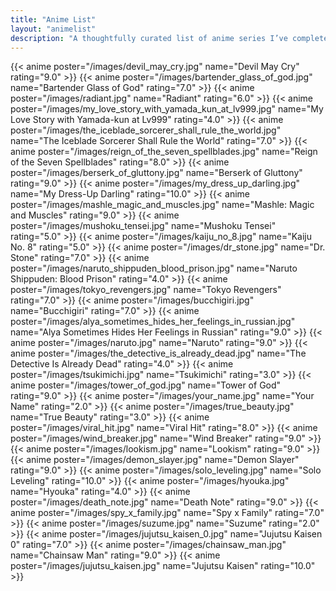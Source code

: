 ```yaml
---
title: "Anime List"
layout: "animelist"
description: "A thoughtfully curated list of anime series I’ve completed, along with personal ratings to reflect my viewing experience."
---
```


{{< anime poster="/images/devil_may_cry.jpg" name="Devil May Cry" rating="9.0" >}}
{{< anime poster="/images/bartender_glass_of_god.jpg" name="Bartender Glass of God" rating="7.0" >}}
{{< anime poster="/images/radiant.jpg" name="Radiant" rating="6.0" >}}
{{< anime poster="/images/my_love_story_with_yamada_kun_at_lv999.jpg" name="My Love Story with Yamada-kun at Lv999" rating="4.0" >}}
{{< anime poster="/images/the_iceblade_sorcerer_shall_rule_the_world.jpg" name="The Iceblade Sorcerer Shall Rule the World" rating="7.0" >}}
{{< anime poster="/images/reign_of_the_seven_spellblades.jpg" name="Reign of the Seven Spellblades" rating="8.0" >}}
{{< anime poster="/images/berserk_of_gluttony.jpg" name="Berserk of Gluttony" rating="9.0" >}}
{{< anime poster="/images/my_dress_up_darling.jpg" name="My Dress-Up Darling" rating="10.0" >}}
{{< anime poster="/images/mashle_magic_and_muscles.jpg" name="Mashle: Magic and Muscles" rating="9.0" >}}
{{< anime poster="/images/mushoku_tensei.jpg" name="Mushoku Tensei" rating="5.0" >}}
{{< anime poster="/images/kaiju_no_8.jpg" name="Kaiju No. 8" rating="5.0" >}}
{{< anime poster="/images/dr_stone.jpg" name="Dr. Stone" rating="7.0" >}}
{{< anime poster="/images/naruto_shippuden_blood_prison.jpg" name="Naruto Shippuden: Blood Prison" rating="4.0" >}}
{{< anime poster="/images/tokyo_revengers.jpg" name="Tokyo Revengers" rating="7.0" >}}
{{< anime poster="/images/bucchigiri.jpg" name="Bucchigiri" rating="7.0" >}}
{{< anime poster="/images/alya_sometimes_hides_her_feelings_in_russian.jpg" name="Alya Sometimes Hides Her Feelings in Russian" rating="9.0" >}}
{{< anime poster="/images/naruto.jpg" name="Naruto" rating="9.0" >}}
{{< anime poster="/images/the_detective_is_already_dead.jpg" name="The Detective Is Already Dead" rating="4.0" >}}
{{< anime poster="/images/tsukimichi.jpg" name="Tsukimichi" rating="3.0" >}}
{{< anime poster="/images/tower_of_god.jpg" name="Tower of God" rating="9.0" >}}
{{< anime poster="/images/your_name.jpg" name="Your Name" rating="2.0" >}}
{{< anime poster="/images/true_beauty.jpg" name="True Beauty" rating="3.0" >}}
{{< anime poster="/images/viral_hit.jpg" name="Viral Hit" rating="8.0" >}}
{{< anime poster="/images/wind_breaker.jpg" name="Wind Breaker" rating="9.0" >}}
{{< anime poster="/images/lookism.jpg" name="Lookism" rating="9.0" >}}
{{< anime poster="/images/demon_slayer.jpg" name="Demon Slayer" rating="9.0" >}}
{{< anime poster="/images/solo_leveling.jpg" name="Solo Leveling" rating="10.0" >}}
{{< anime poster="/images/hyouka.jpg" name="Hyouka" rating="4.0" >}}
{{< anime poster="/images/death_note.jpg" name="Death Note" rating="9.0" >}}
{{< anime poster="/images/spy_x_family.jpg" name="Spy x Family" rating="7.0" >}}
{{< anime poster="/images/suzume.jpg" name="Suzume" rating="2.0" >}}
{{< anime poster="/images/jujutsu_kaisen_0.jpg" name="Jujutsu Kaisen 0" rating="7.0" >}}
{{< anime poster="/images/chainsaw_man.jpg" name="Chainsaw Man" rating="9.0" >}}
{{< anime poster="/images/jujutsu_kaisen.jpg" name="Jujutsu Kaisen" rating="10.0" >}}